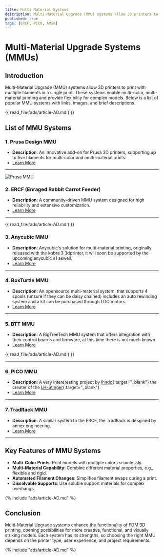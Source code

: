 ```yaml
---
title: Multi Material Systems
description: Multi-Material Upgrade (MMU) systems allow 3D printers to print with multiple filaments in a single print. These systems enable multi-color, multi-material printing and provide flexibility for complex models. Below is a list of popular MMU systems with links, images, and brief descriptions.
published: true
tags: [ERCF, PICO, AMSm]
---
```

# Multi-Material Upgrade Systems (MMUs)

## Introduction
Multi-Material Upgrade (MMU) systems allow 3D printers to print with multiple filaments in a single print. These systems enable multi-color, multi-material printing and provide flexibility for complex models. Below is a list of popular MMU systems with links, images, and brief descriptions.

{{ read_file('ads/article-AD.md') }}

## List of MMU Systems

### 1. **Prusa Design MMU**
- **Description**: An innovative add-on for Prusa 3D printers, supporting up to five filaments for multi-color and multi-material prints.
- [Learn More](./Pursa-MMU.md)

---

![Prusa MMU](https://github.com/Enraged-Rabbit-Community/ERCF_v2/blob/master/Assets/ERCFv2.png?raw=true)

### 2. **ERCF (Enraged Rabbit Carrot Feeder)**
- **Description**: A community-driven MMU system designed for high reliability and extensive customization.
- [Learn More](./ERCF.md)

---

{{ read_file('ads/article-AD.md') }}

### 3. **Anycubic MMU**
- **Description**: Anycubic's solution for multi-material printing, originally released with the kobra 3 3dprinter, it will soon be supported by the upcoming anycubic s1 aswell.
- [Learn More](./Anycubic-MMU.md)

---

### 4. **BoxTurtle MMU**
- **Description**: An opensource multi-material system, that supports 4 spools (unsure if they can be daisy chained) includes an auto rewinding system and a kit can be purchased through LDO motors.
- [Learn More](./BoxTurtle.md)

---

### 5. **BTT MMU**
- **Description**: A BigTreeTech MMU system that offers integration with their control boards and firmware, at this time there is not much known.
- [Learn More](./BTT-MMU.md)

{{ read_file('ads/article-AD.md') }}

---
<!-- ![picoMMU](https://github.com/lhndo/LH-Stinger/raw/main/User_Mods/MMU/Stinger%20Pico%20MMU%20-%20@LH/Assets/lhs_pico_mmu.png?raw=true) -->
### 6. **PICO MMU**
- **Description**: A very intereresting project by [Ihndo](https://github.com/lhndo){:target="_blank"} the creater of the [LH-Stinger](https://github.com/lhndo/LH-Stinger){:target="_blank"}
- [Learn More](./PICO-MMU.md)

---

### 7. **TradRack MMU**
- **Description**: A similar system to the ERCF, the TradRack is desgined by annex engineering.
- [Learn More](./tradrack.md)

---

## Key Features of MMU Systems
- **Multi-Color Prints**: Print models with multiple colors seamlessly.
- **Multi-Material Capability**: Combine different material properties, e.g., flexible and rigid.
- **Automated Filament Changes**: Simplifies filament swaps during a print.
- **Dissolvable Supports**: Use soluble support materials for complex overhangs.

{% include "ads/article-AD.md" %}


## Conclusion
Multi-Material Upgrade systems enhance the functionality of FDM 3D printing, opening possibilities for more creative, functional, and visually striking models. Each system has its strengths, so choosing the right MMU depends on the printer type, user experience, and project requirements.


{% include "ads/article-AD.md" %}

